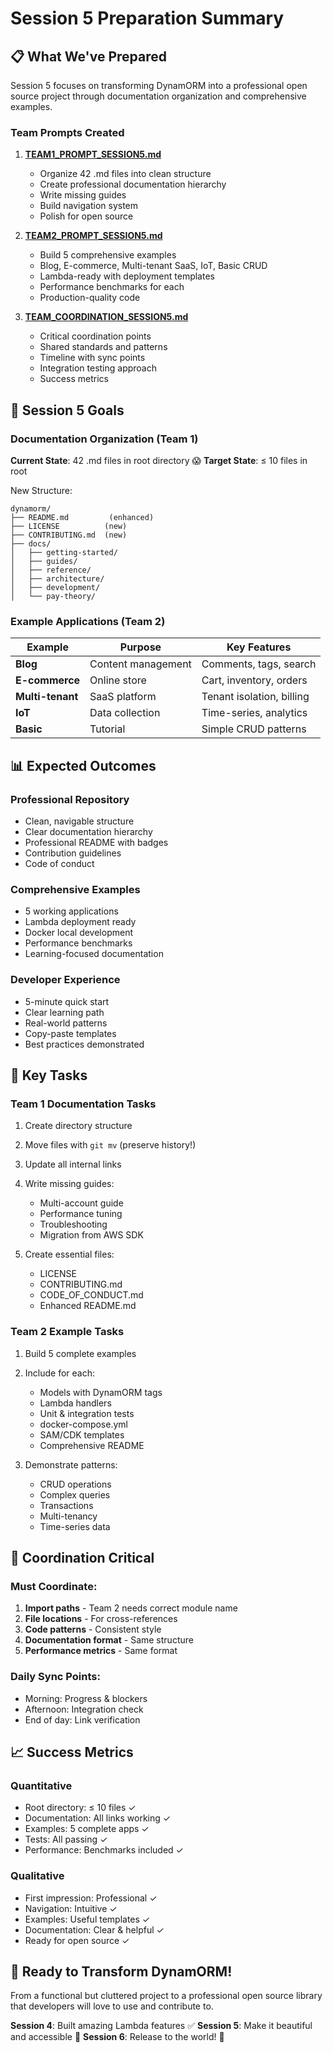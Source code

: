 # Session 5 Preparation Summary

## 📋 What We've Prepared

Session 5 focuses on transforming DynamORM into a professional open source project through documentation organization and comprehensive examples.

### Team Prompts Created

1. **[TEAM1_PROMPT_SESSION5.md](./TEAM1_PROMPT_SESSION5.md)**
   - Organize 42 .md files into clean structure
   - Create professional documentation hierarchy
   - Write missing guides
   - Build navigation system
   - Polish for open source

2. **[TEAM2_PROMPT_SESSION5.md](./TEAM2_PROMPT_SESSION5.md)**
   - Build 5 comprehensive examples
   - Blog, E-commerce, Multi-tenant SaaS, IoT, Basic CRUD
   - Lambda-ready with deployment templates
   - Performance benchmarks for each
   - Production-quality code

3. **[TEAM_COORDINATION_SESSION5.md](./TEAM_COORDINATION_SESSION5.md)**
   - Critical coordination points
   - Shared standards and patterns
   - Timeline with sync points
   - Integration testing approach
   - Success metrics

## 🎯 Session 5 Goals

### Documentation Organization (Team 1)

**Current State**: 42 .md files in root directory 😱
**Target State**: ≤ 10 files in root

New Structure:
```
dynamorm/
├── README.md         (enhanced)
├── LICENSE          (new)
├── CONTRIBUTING.md  (new)
├── docs/
│   ├── getting-started/
│   ├── guides/
│   ├── reference/
│   ├── architecture/
│   ├── development/
│   └── pay-theory/
```

### Example Applications (Team 2)

| Example | Purpose | Key Features |
|---------|---------|--------------|
| **Blog** | Content management | Comments, tags, search |
| **E-commerce** | Online store | Cart, inventory, orders |
| **Multi-tenant** | SaaS platform | Tenant isolation, billing |
| **IoT** | Data collection | Time-series, analytics |
| **Basic** | Tutorial | Simple CRUD patterns |

## 📊 Expected Outcomes

### Professional Repository
- Clean, navigable structure
- Clear documentation hierarchy  
- Professional README with badges
- Contribution guidelines
- Code of conduct

### Comprehensive Examples
- 5 working applications
- Lambda deployment ready
- Docker local development
- Performance benchmarks
- Learning-focused documentation

### Developer Experience
- 5-minute quick start
- Clear learning path
- Real-world patterns
- Copy-paste templates
- Best practices demonstrated

## 🔧 Key Tasks

### Team 1 Documentation Tasks
1. Create directory structure
2. Move files with `git mv` (preserve history!)
3. Update all internal links
4. Write missing guides:
   - Multi-account guide
   - Performance tuning
   - Troubleshooting
   - Migration from AWS SDK

5. Create essential files:
   - LICENSE
   - CONTRIBUTING.md
   - CODE_OF_CONDUCT.md
   - Enhanced README.md

### Team 2 Example Tasks
1. Build 5 complete examples
2. Include for each:
   - Models with DynamORM tags
   - Lambda handlers
   - Unit & integration tests
   - docker-compose.yml
   - SAM/CDK templates
   - Comprehensive README

3. Demonstrate patterns:
   - CRUD operations
   - Complex queries
   - Transactions
   - Multi-tenancy
   - Time-series data

## 🚦 Coordination Critical

### Must Coordinate:
1. **Import paths** - Team 2 needs correct module name
2. **File locations** - For cross-references
3. **Code patterns** - Consistent style
4. **Documentation format** - Same structure
5. **Performance metrics** - Same format

### Daily Sync Points:
- Morning: Progress & blockers
- Afternoon: Integration check
- End of day: Link verification

## 📈 Success Metrics

### Quantitative
- Root directory: ≤ 10 files ✓
- Documentation: All links working ✓
- Examples: 5 complete apps ✓
- Tests: All passing ✓
- Performance: Benchmarks included ✓

### Qualitative
- First impression: Professional ✓
- Navigation: Intuitive ✓
- Examples: Useful templates ✓
- Documentation: Clear & helpful ✓
- Ready for open source ✓

## 🎉 Ready to Transform DynamORM!

From a functional but cluttered project to a professional open source library that developers will love to use and contribute to.

**Session 4**: Built amazing Lambda features ✅
**Session 5**: Make it beautiful and accessible 🎨
**Session 6**: Release to the world! 🚀 